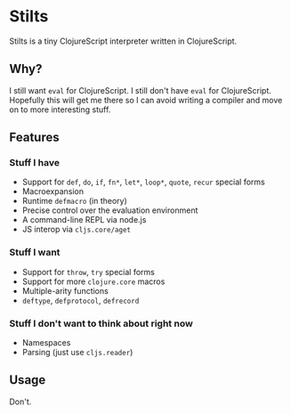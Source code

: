 # Stilts

Stilts is a tiny ClojureScript interpreter written in ClojureScript.

## Why?

I still want `eval` for ClojureScript. I still don't have `eval` for ClojureScript. Hopefully this will get me there so I can avoid writing a compiler and move on to more interesting stuff.

## Features

### Stuff I have
* Support for `def`, `do`, `if`, `fn*`, `let*`, `loop*`, `quote`, `recur` special forms
* Macroexpansion
* Runtime `defmacro` (in theory)
* Precise control over the evaluation environment
* A command-line REPL via node.js
* JS interop via `cljs.core/aget`

### Stuff I want
* Support for `throw`, `try` special forms
* Support for more `clojure.core` macros
* Multiple-arity functions
* `deftype`, `defprotocol`, `defrecord`

### Stuff I don't want to think about right now 
* Namespaces
* Parsing (just use `cljs.reader`)

## Usage

Don't.
